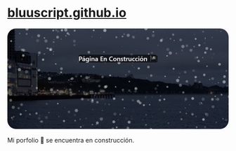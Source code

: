 # <a href="https://bluuscript.github.io" target="_blank">bluuscript.github.io</a>

<picture>
    <img src="./img/img_readme/web_construccion.JPG" alt="Web Page" style="border-radius: 20px;">
</picture>

<p>Mi porfolio 💼 se encuentra en construcción.</p>

